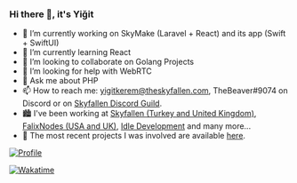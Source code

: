 ### Hi there 👋, it's Yiğit

- 🔭 I’m currently working on SkyMake (Laravel + React) and its app (Swift + SwiftUI)
- 🌱 I’m currently learning React
- 👯 I’m looking to collaborate on Golang Projects
- 🤔 I’m looking for help with WebRTC
- 💬 Ask me about PHP
- 📫 How to reach me: yigitkerem@theskyfallen.com, TheBeaver#9074 on Discord or on [Skyfallen Discord Guild](https://discord.gg/fV3yGyfPYw).
- 🏙 I've been working at [Skyfallen (Turkey and United Kingdom)](https://skyfallen.org), [FalixNodes (USA and UK)](https://falixnodes.net), [Idle Development](https://idledev.org) and many more...
- 🏁 The most recent projects I was involved are available [here](https://skyfallen.org/projects).

<p align="left">
  
[![Profile](https://github-readme-stats.vercel.app/api?username=yigitkeremoktay&show_icons=true&border_color=444C56&border_radius=6&bg_color=22272E&title_color=539bf5&text_color=cdd9e5&icon_color=EC775C&count_private=true)](#)

[![Wakatime](https://github-readme-stats.vercel.app/api/wakatime?username=yigitkeremoktay&border_color=444C56&border_radius=6&bg_color=22272E&title_color=539bf5&text_color=cdd9e5&icon_color=EC775C&langs_count=5&custom_title=Last%20Week)](#)

</p> 
